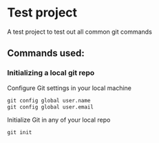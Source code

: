 # **Test project**

A test project to test out all common git commands

## Commands used:

### Initializing a local git repo

Configure Git settings in your local machine
```html 
git config global user.name 
git config global user.email 
```

Initialize Git in any of your local repo
```html
git init 
```




